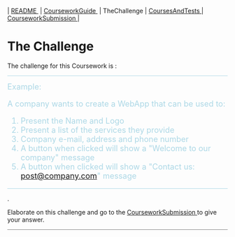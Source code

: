 | [README ](README.md) | [CourseworkGuide ](CourseworkGuide.md) | TheChallenge | [CoursesAndTests ](CoursesAndTests.md) |
 [CourseworkSubmission ](CourseworkSubmission.md) | 
# The Challenge

The challenge for this Coursework is :

<hr style="background: lightblue" /> 
<span style="color: lightblue">
<font size="4">  
Example:

A company wants to create a WebApp that can be used to:  

1. Present the Name and Logo
2. Present a list of the services they provide
3. Company e-mail, address and phone number
4. A button when clicked will show a "Welcome to our company" message
5. A button when clicked will show a "Contact us: post@company.com" message

</font>
</span>
<hr style="background: lightblue" /> 

.

Elaborate on this challenge and go to the [ CourseworkSubmission ](CourseworkSubmission.md) to give your answer.


<hr style="background: gray" /> 
